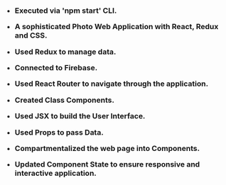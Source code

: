 <h3>

- Executed via 'npm start' CLI.

- A sophisticated Photo Web Application with React, Redux and CSS.

- Used Redux to manage data.

- Connected to Firebase.

- Used React Router to navigate through the application.

- Created Class Components.

- Used JSX to build the User Interface.

- Used Props to pass Data.

- Compartmentalized the web page into Components.

- Updated Component State to ensure responsive and interactive application.


</h3>

